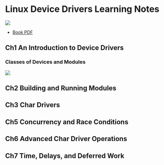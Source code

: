 # Linux Device Drivers Learning Notes
![](https://i.imgur.com/Vq6kJCd.png)
* [Book PDF](https://lwn.net/Kernel/LDD3/) 

## Ch1 An Introduction to Device Drivers

### Classes of Devices and Modules
![](https://i.imgur.com/mbLZyAJ.png)



## Ch2 Building and Running Modules

## Ch3 Char Drivers

## Ch5 Concurrency and Race Conditions

## Ch6 Advanced Char Driver Operations

## Ch7 Time, Delays, and Deferred Work